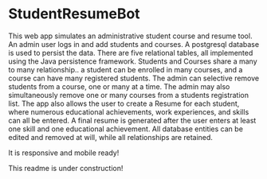 # StudentResumeBot

This web app simulates an administrative student course and resume tool.  An admin user logs in and add students and courses.  A postgresql database is used to persist the data.  There are five relational tables, all implemented using the Java persistence framework.  Students and Courses share a many to many relationship.. a student can be enrolled in many courses, and a course can have many registered students.  The admin can selective remove students from a course, one or many at a time.  The admin may also simultaneously remove one or many courses from a students registration list.  The app also allows the user to create a Resume for each student, where numerous educational achievements, work experiences, and skills can all be entered.  A final resume is generated after the user enters at least one skill and one educational achievement.  All database entities can be edited and removed at will, while all relationships are retained.

It is responsive and mobile ready!

This readme is under construction!